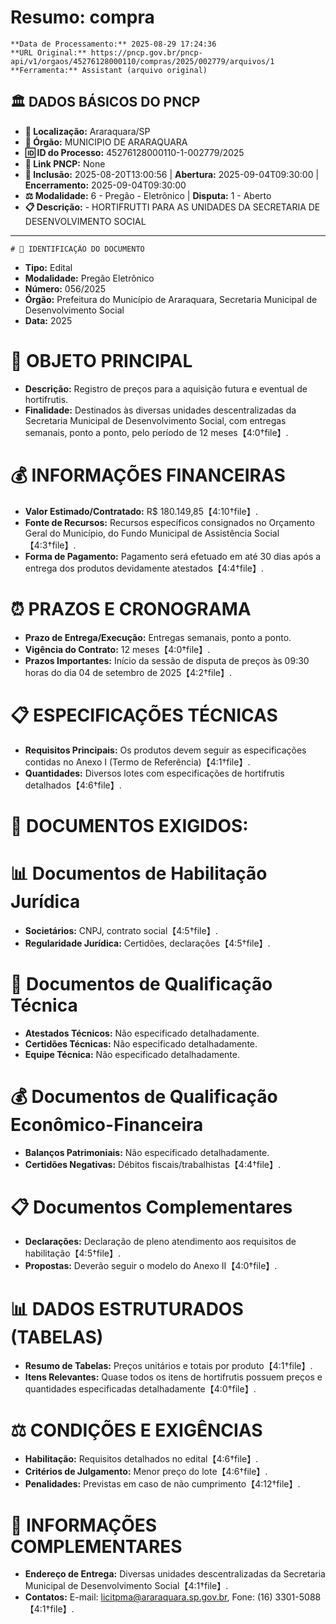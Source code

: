 # Resumo: compra

    **Data de Processamento:** 2025-08-29 17:24:36  
    **URL Original:** https://pncp.gov.br/pncp-api/v1/orgaos/45276128000110/compras/2025/002779/arquivos/1  
    **Ferramenta:** Assistant (arquivo original)  
    
## 🏛️ DADOS BÁSICOS DO PNCP
- **📍 Localização:** Araraquara/SP
- **🏢 Órgão:** MUNICIPIO DE ARARAQUARA
- **🆔 ID do Processo:** 45276128000110-1-002779/2025
- **🔗 Link PNCP:** None
- **📅 Inclusão:** 2025-08-20T13:00:56 | **Abertura:** 2025-09-04T09:30:00 | **Encerramento:** 2025-09-04T09:30:00
- **⚖️ Modalidade:** 6 - Pregão - Eletrônico | **Disputa:** 1 - Aberto
- **📋 Descrição:**  - HORTIFRUTTI PARA AS UNIDADES DA SECRETARIA DE DESENVOLVIMENTO SOCIAL

---

    # 📄 IDENTIFICAÇÃO DO DOCUMENTO
- **Tipo:** Edital
- **Modalidade:** Pregão Eletrônico
- **Número:** 056/2025
- **Órgão:** Prefeitura do Município de Araraquara, Secretaria Municipal de Desenvolvimento Social
- **Data:** 2025

# 🎯 OBJETO PRINCIPAL
- **Descrição:** Registro de preços para a aquisição futura e eventual de hortifrutis.
- **Finalidade:** Destinados às diversas unidades descentralizadas da Secretaria Municipal de Desenvolvimento Social, com entregas semanais, ponto a ponto, pelo período de 12 meses【4:0†file】.

# 💰 INFORMAÇÕES FINANCEIRAS
- **Valor Estimado/Contratado:** R$ 180.149,85【4:10†file】.
- **Fonte de Recursos:** Recursos específicos consignados no Orçamento Geral do Município, do Fundo Municipal de Assistência Social【4:3†file】.
- **Forma de Pagamento:** Pagamento será efetuado em até 30 dias após a entrega dos produtos devidamente atestados【4:4†file】.

# ⏰ PRAZOS E CRONOGRAMA
- **Prazo de Entrega/Execução:** Entregas semanais, ponto a ponto.
- **Vigência do Contrato:** 12 meses【4:0†file】.
- **Prazos Importantes:** Início da sessão de disputa de preços às 09:30 horas do dia 04 de setembro de 2025【4:2†file】.

# 📋 ESPECIFICAÇÕES TÉCNICAS
- **Requisitos Principais:** Os produtos devem seguir as especificações contidas no Anexo I (Termo de Referência)【4:1†file】.
- **Quantidades:** Diversos lotes com especificações de hortifrutis detalhados【4:6†file】.

# 📑 DOCUMENTOS EXIGIDOS:
# 📊 Documentos de Habilitação Jurídica
- **Societários:** CNPJ, contrato social【4:5†file】.
- **Regularidade Jurídica:** Certidões, declarações【4:5†file】.

# 💼 Documentos de Qualificação Técnica
- **Atestados Técnicos:** Não especificado detalhadamente.
- **Certidões Técnicas:** Não especificado detalhadamente.
- **Equipe Técnica:** Não especificado detalhadamente.

# 💰 Documentos de Qualificação Econômico-Financeira
- **Balanços Patrimoniais:** Não especificado detalhadamente.
- **Certidões Negativas:** Débitos fiscais/trabalhistas【4:4†file】.

# 📋 Documentos Complementares
- **Declarações:** Declaração de pleno atendimento aos requisitos de habilitação【4:5†file】.
- **Propostas:** Deverão seguir o modelo do Anexo II【4:0†file】.

# 📊 DADOS ESTRUTURADOS (TABELAS)
- **Resumo de Tabelas:** Preços unitários e totais por produto【4:1†file】.
- **Itens Relevantes:** Quase todos os itens de hortifrutis possuem preços e quantidades especificadas detalhadamente【4:0†file】.

# ⚖️ CONDIÇÕES E EXIGÊNCIAS
- **Habilitação:** Requisitos detalhados no edital【4:6†file】.
- **Critérios de Julgamento:** Menor preço do lote【4:6†file】.
- **Penalidades:** Previstas em caso de não cumprimento【4:12†file】.

# 📍 INFORMAÇÕES COMPLEMENTARES
- **Endereço de Entrega:** Diversas unidades descentralizadas da Secretaria Municipal de Desenvolvimento Social【4:1†file】.
- **Contatos:** E-mail: licitpma@araraquara.sp.gov.br, Fone: (16) 3301-5088【4:1†file】.
